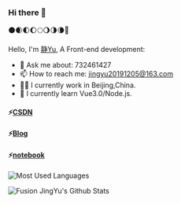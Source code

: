 ### Hi there 👋
🌑🌒🌓🌔🌕🌖🌗🌘🌚
<!--
**JingYu1205/JingYu1205** is a ✨ _special_ ✨ repository because its `README.md` (this file) appears on your GitHub profile.

Here are some ideas to get you started:

- 🔭 I’m currently working on ...
- 🌱 I’m currently learning ...
- 👯 I’m looking to collaborate on ...
- 🤔 I’m looking for help with ...
- 💬 Ask me about ...
- 📫 How to reach me: ...
- 😄 Pronouns: ...
- ⚡ Fun fact: ...
-->
Hello, I'm [静Yu](https://jingyu1205.github.io/), A Front-end development:
- 💬 Ask me about: 732461427
- 📫 How to reach me: jingyu20191205@163.com
- 👨‍💼 I currently work in Beijing,China.
- 🏴󠁧󠁢󠁥󠁮󠁧󠁿 I currently learn Vue3.0/Node.js.
#### ⚡[CSDN](https://blog.csdn.net/qq_46285118)
#### ⚡[Blog](https://jingyu1205.github.io/)
#### ⚡[notebook](https://jingyu1205.github.io/docute-blog/#/)
<!--
- 👯 I’m looking to collaborate on ...
- 🤔 I’m looking for help with ...
- 💬 Ask me about ...
- 📫 How to reach me: ...
- 😄 Pronouns: ...
- ⚡ Fun fact: ...
-->
![Most Used Languages](https://github-readme-stats.vercel.app/api/top-langs/?username=JingYu1205&theme=dark&layout=compact)

![Fusion JingYu's Github Stats](https://github-readme-stats.vercel.app/api?username=JingYu1205&show_icons=true&title_color=fff&icon_color=79ff97&text_color=9f9f9f&bg_color=151515)
